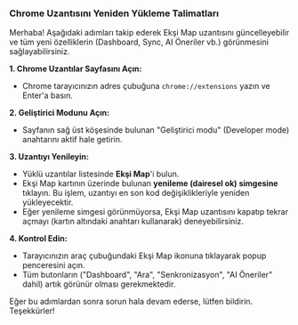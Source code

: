 ### Chrome Uzantısını Yeniden Yükleme Talimatları

Merhaba! Aşağıdaki adımları takip ederek Ekşi Map uzantısını güncelleyebilir ve tüm yeni özelliklerin (Dashboard, Sync, AI Öneriler vb.) görünmesini sağlayabilirsiniz.

**1. Chrome Uzantılar Sayfasını Açın:**
   - Chrome tarayıcınızın adres çubuğuna `chrome://extensions` yazın ve Enter'a basın.

**2. Geliştirici Modunu Açın:**
   - Sayfanın sağ üst köşesinde bulunan "Geliştirici modu" (Developer mode) anahtarını aktif hale getirin.

**3. Uzantıyı Yenileyin:**
   - Yüklü uzantılar listesinde **Ekşi Map**'i bulun.
   - Ekşi Map kartının üzerinde bulunan **yenileme (dairesel ok) simgesine** tıklayın. Bu işlem, uzantıyı en son kod değişiklikleriyle yeniden yükleyecektir.
   - Eğer yenileme simgesi görünmüyorsa, Ekşi Map uzantısını kapatıp tekrar açmayı (kartın altındaki anahtarı kullanarak) deneyebilirsiniz.

**4. Kontrol Edin:**
   - Tarayıcınızın araç çubuğundaki Ekşi Map ikonuna tıklayarak popup penceresini açın.
   - Tüm butonların ("Dashboard", "Ara", "Senkronizasyon", "AI Öneriler" dahil) artık görünür olması gerekmektedir.

Eğer bu adımlardan sonra sorun hala devam ederse, lütfen bildirin. Teşekkürler! 
